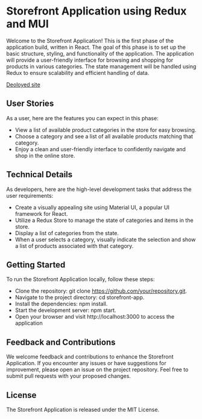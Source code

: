 # Storefront Application using Redux and MUI

Welcome to the Storefront Application! This is the first phase of the application build, written in React. The goal of this phase is to set up the basic structure, styling, and functionality of the application. The application will provide a user-friendly interface for browsing and shopping for products in various categories. The state management will be handled using Redux to ensure scalability and efficient handling of data.

[Deoloyed site](https://main--transcendent-monstera-1d9151.netlify.app/)

## User Stories

As a user, here are the features you can expect in this phase:

- View a list of available product categories in the store for easy browsing.
- Choose a category and see a list of all available products matching that category.
- Enjoy a clean and user-friendly interface to confidently navigate and shop in the online store.


## Technical Details

As developers, here are the high-level development tasks that address the user requirements:

- Create a visually appealing site using Material UI, a popular UI framework for React.
- Utilize a Redux Store to manage the state of categories and items in the store.
- Display a list of categories from the state.
- When a user selects a category, visually indicate the selection and show a list of products associated with that category.

## Getting Started

To run the Storefront Application locally, follow these steps:

- Clone the repository: git clone https://github.com/your/repository.git.
- Navigate to the project directory: cd storefront-app.
- Install the dependencies: npm install.
- Start the development server: npm start.
- Open your browser and visit http://localhost:3000 to access the application

## Feedback and Contributions

We welcome feedback and contributions to enhance the Storefront Application. If you encounter any issues or have suggestions for improvement, please open an issue on the project repository. Feel free to submit pull requests with your proposed changes.

## License
The Storefront Application is released under the MIT License.